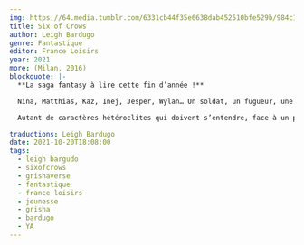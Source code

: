 ```yaml
---
img: https://64.media.tumblr.com/6331cb44f35e6638dab452510bfe529b/984c1def061ea65a-9d/s640x960/cbee6e7f9fc94170be7fafbe47b45470c08166eb.jpg
title: Six of Crows
author: Leigh Bardugo
genre: Fantastique
editor: France Loisirs
year: 2021
more: (Milan, 2016)
blockquote: |-
  **La saga fantasy à lire cette fin d’année !**

  Nina, Matthias, Kaz, Inej, Jesper, Wylan… Un soldat, un fugueur, une espionne, un voleur, un tireur d’élite, une Grisha…

  Autant de caractères hétéroclites qui doivent s’entendre, face à un péril plus grand qu’eux : la destruction du monde. Leurs actions, dans un monde dystopique dangereux, font le sel de cette saga encensée par les lecteurs et dont on retrouve les personnages aux côtés de ceux de Grisha dans la série Shadow and Bone, disponible sur Netflix !

traductions: Leigh Bardugo
date: 2021-10-20T18:08:00
tags:
  - leigh bargudo
  - sixofcrows
  - grishaverse
  - fantastique
  - france loisirs
  - jeunesse
  - grisha
  - bardugo
  - YA
---
```

